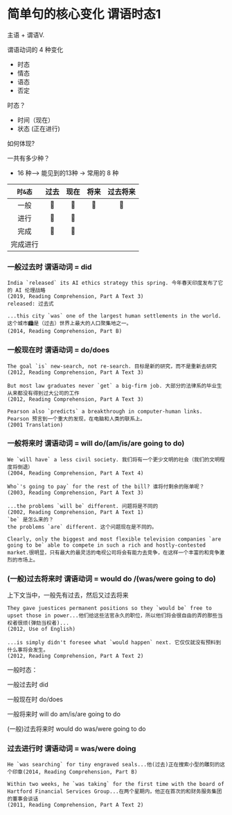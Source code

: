 # 简单句的核心变化 谓语时态1

主语 + 谓语V.

谓语动词的 4 种变化
* 时态
* 情态
* 语态
* 否定

时态？
* 时间（现在）
* 状态 (正在进行)

如何体现?

一共有多少种？
* 16 种--> 能见到的13种 -> 常用的 8 种

|`时&态`|过去|现在|将来|过去将来|
|:-:|:-:|:-:|:-:|:-:|
|一般|📌|📌|📌|📌|
|进行|📌|📌|||
|完成|📌|📌|||
|完成进行|||||

### 一般过去时    谓语动词 = did
```
India `released` its AI ethics strategy this spring. 今年春天印度发布了它的 AI 伦理战略
(2019, Reading Comprehension, Part A Text 3)
released: 过去式

...this city `was` one of the largest human settlements in the world. 这个城市🏙是（过去）世界上最大的人口聚集地之一。
(2014, Reading Comprehension, Part B)
```

### 一般现在时    谓语动词 = do/does
```
The goal `is` new-search, not re-search. 目标是新的研究，而不是重新去研究
(2012, Reading Comprehension, Part A Text 3)

But most law graduates never `get` a big-firm job. 大部分的法律系的毕业生从来都没有得到过大公司的工作
(2012, Reading Comprehension, Part A Text 3)

Pearson also `predicts` a breakthrough in computer-human links. Pearson 预言到一个重大的发现，在电脑和人类的联系上。
(2001 Translation)
```

### 一般将来时    谓语动词 = will do/(am/is/are going to do)
```
We `will have` a less civil society. 我们将有一个更少文明的社会（我们的文明程度将倒退）
(2004, Reading Comprehension, Part A Text 4)

Who`'s going to pay` for the rest of the bill? 谁将付剩余的账单呢？
(2003, Reading Comprehension, Part A Text 3)

...the problems `will be` different. 问题将是不同的
(2002, Reading Comprehension, Part A Text 1)
`be` 是怎么来的？
the problems `are` different. 这个问题现在是不同的。

Clearly, only the biggest and most flexible television companies `are going to be` able to compete in such a rich and hostly-contested market.很明显，只有最大的最灵活的电视公司将会有能力去竞争，在这样一个丰富的和竞争激烈的市场上。

```

### (一般)过去将来时  谓语动词 = would do /(was/were going to do)

上下文当中，一般先有过去，然后又过去将来
```
They gave juestices permanent positions so they `would be` free to upset those in power...他们给这些法官永久的职位，所以他们将会很自由的弄的那些当权者很烦(弹劾当权者)...
(2012, Use of English)

...is simply didn't foresee what `would happen` next. 它仅仅就没有预料到什么事将会发生。
(2012, Reading Comprehension, Part A Text 2)
```

一般时态：

一般过去时     did

一般现在时     do/does

一般将来时     will do     am/is/are going to do

(一般)过去将来时 would do  was/were going to do


### 过去进行时       谓语动词 = was/were doing

```
He `was searching` for tiny engraved seals...他(过去)正在搜索小型的雕刻的这个印章(2014, Reading Comprehension, Part B)

Within two weeks, he `was taking` for the first time with the board of Hartford Financial Services Group...在两个星期内，他正在首次的和财务服务集团的董事会谈话
(2011, Reading Comprehension, Part A Text 2)
```






